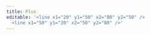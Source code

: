 ```yaml
---
title: Plus
editable: '<line x1="20" y1="50" x2="80" y2="50" />
  <line x1="50" y1="20" x2="50" y2="80" />'
---
```

